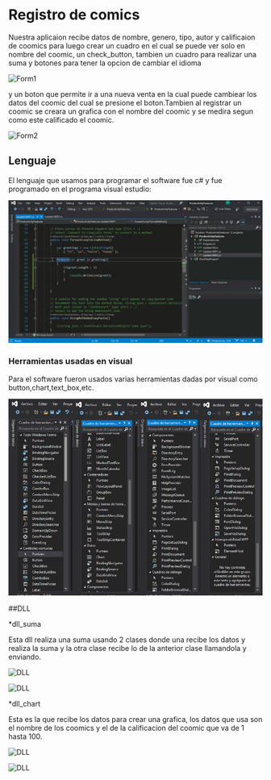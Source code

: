# Registro de comics

Nuestra aplicaion recibe datos de nombre, genero, tipo, autor y calificaion de coomics para luego crear un cuadro en el cual se puede
ver solo en nombre del coomic, un check_button, tambien un cuadro para realizar una suma y botones para tener la opcion de cambiar
el idioma

![Form1](https://github.com/CarlosArciniegas19/Trabajos/blob/master/97064106_573678496617536_2027945319353810944_n.png"Inicio")

y un boton que permite ir a una nueva venta en la cual puede cambiear los datos del
coomic del cual se presione el boton.Tambien al registrar un coomic se creara un grafica con el nombre del coomic y se medira segun como 
este calificado el coomic.
 
![Form2](https://github.com/CarlosArciniegas19/Trabajos/blob/master/97064104_538006403558205_3994809056932921344_n.png"Actualizacion")


## Lenguaje

El lenguaje que usamos para programar el software fue c# y fue programado en el programa visual estudio:

![visual studio](https://github.com/CarlosArciniegas19/Trabajos/blob/master/lightbulb-dark-Still-1200.jpg "Visual")

### Herramientas usadas en visual

Para el software fueron usados varias herramientas dadas por visual como  button,chart,text_box,etc.

![herramientas](https://github.com/CarlosArciniegas19/Trabajos/blob/master/uRHYM.png "Cosas")

##DLL

*dll_suma

Esta dll realiza una suma usando 2 clases donde una recibe los datos y realiza la suma y la otra clase recibe lo de la anterior clase llamandola
y enviando.

![DLL](https://github.com/CarlosArciniegas19/Trabajos/blob/master/97016953_746579532545529_7158644724952203264_n.png"Nombre")

![DLL](https://github.com/CarlosArciniegas19/Trabajos/blob/master/97125092_910095506115891_7702595508287569920_n.png"Codigo")


*dll_chart

Esta es la que recibe los datos para crear una grafica, los datos que usa son el nombre de los coomics y el de la calificacion del coomic que va de 1
hasta 100.

![DLL](https://github.com/CarlosArciniegas19/Trabajos/blob/master/97405174_2553990268175243_8062636401893572608_n.png"Nombre")

![DLL](https://github.com/CarlosArciniegas19/Trabajos/blob/master/98342966_2732546470336600_5263212293574885376_n.png"Codigo")
